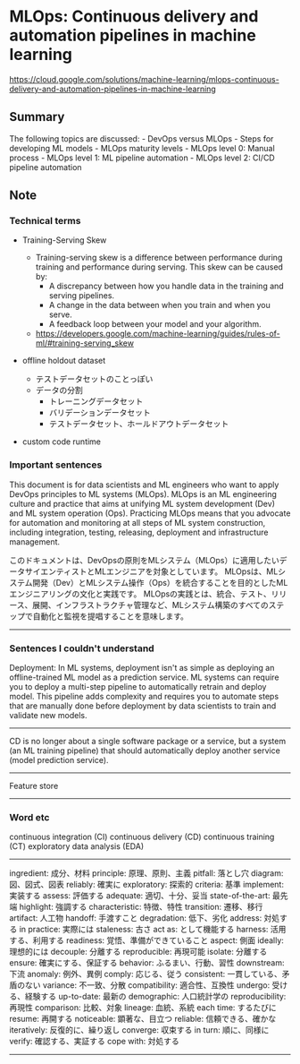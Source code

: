 # MLOps: Continuous delivery and automation pipelines in machine learning

https://cloud.google.com/solutions/machine-learning/mlops-continuous-delivery-and-automation-pipelines-in-machine-learning

## Summary

The following topics are discussed:
    - DevOps versus MLOps
    - Steps for developing ML models
    - MLOps maturity levels
        - MLOps level 0: Manual process
        - MLOps level 1: ML pipeline automation
        - MLOps level 2: CI/CD pipeline automation

## Note

### Technical terms

- Training-Serving Skew
    - Training-serving skew is a difference between performance during training and performance during serving. This skew can be caused by:
        - A discrepancy between how you handle data in the training and serving pipelines.
        - A change in the data between when you train and when you serve.
        - A feedback loop between your model and your algorithm.
    - https://developers.google.com/machine-learning/guides/rules-of-ml/#training-serving_skew

- offline holdout dataset
    - テストデータセットのことっぽい
    - データの分割
        - トレーニングデータセット
        - バリデーションデータセット
        - テストデータセット、ホールドアウトデータセット

- custom code runtime

### Important sentences

This document is for data scientists and ML engineers who want to apply DevOps principles to ML systems (MLOps).
MLOps is an ML engineering culture and practice that aims at unifying ML system development (Dev) and ML system operation (Ops).
Practicing MLOps means that you advocate for automation and monitoring at all steps of ML system construction, including integration, testing, releasing, deployment and infrastructure management.

このドキュメントは、DevOpsの原則をMLシステム（MLOps）に適用したいデータサイエンティストとMLエンジニアを対象としています。 
MLOpsは、MLシステム開発（Dev）とMLシステム操作（Ops）を統合することを目的としたMLエンジニアリングの文化と実践です。 
MLOpsの実践とは、統合、テスト、リリース、展開、インフラストラクチャ管理など、MLシステム構築のすべてのステップで自動化と監視を提唱することを意味します。

---

### Sentences I couldn't understand

Deployment: 
In ML systems, deployment isn't as simple as deploying an offline-trained ML model as a prediction service.
ML systems can require you to deploy a multi-step pipeline to automatically retrain and deploy model.
This pipeline adds complexity and requires you to automate steps that are manually done before deployment by data scientists to train and validate new models.

---

CD is no longer about a single software package or a service, but a system (an ML training pipeline) that should automatically deploy another service (model prediction service).

---

Feature store

---

### Word etc

continuous integration    (CI)
continuous delivery       (CD)
continuous training       (CT)
exploratory data analysis (EDA) 

---

ingredient: 成分、材料
principle: 原理、原則、主義
pitfall: 落とし穴
diagram: 図、図式、図表
reliably: 確実に
exploratory: 探索的
criteria: 基準
implement: 実装する
assess: 評価する
adequate: 適切、十分、妥当
state-of-the-art: 最先端
highlight: 強調する
characteristic: 特徴、特性
transition: 遷移、移行
artifact: 人工物
handoff: 手渡すこと
degradation: 低下、劣化
address: 対処する
in practice: 実際には
staleness: 古さ
act as: として機能する
harness: 活用する、利用する
readiness: 覚悟、準備ができていること
aspect: 側面
ideally: 理想的には
decouple: 分離する
reproducible: 再現可能
isolate: 分離する
ensure: 確実にする、保証する
behavior: ふるまい、行動、習性
downstream: 下流
anomaly: 例外、異例
comply: 応じる、従う
consistent: 一貫している、矛盾のない
variance: 不一致、分散
compatibility: 適合性、互換性
undergo: 受ける、経験する
up-to-date: 最新の
demographic: 人口統計学の
reproducibility: 再現性
comparison: 比較、対象
lineage: 血統、系統
each time: するたびに
resume: 再開する
noticeable: 顕著な、目立つ
reliable: 信頼できる、確かな
iteratively: 反復的に、繰り返し
converge: 収束する
in turn: 順に、同様に
verify: 確認する、実証する
cope with: 対処する

---
